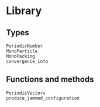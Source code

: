# Library

## Types

```@docs
PeriodicNumber
MonoParticle
MonoPacking
convergence_info
```

## Functions and methods

```@docs
PeriodicVectors
produce_jammed_configuration
```

